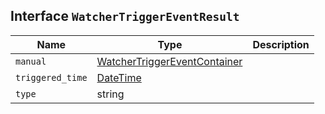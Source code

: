 ## Interface `WatcherTriggerEventResult`

| Name | Type | Description |
| - | - | - |
| `manual` | [WatcherTriggerEventContainer](./WatcherTriggerEventContainer.md) | &nbsp; |
| `triggered_time` | [DateTime](./DateTime.md) | &nbsp; |
| `type` | string | &nbsp; |
